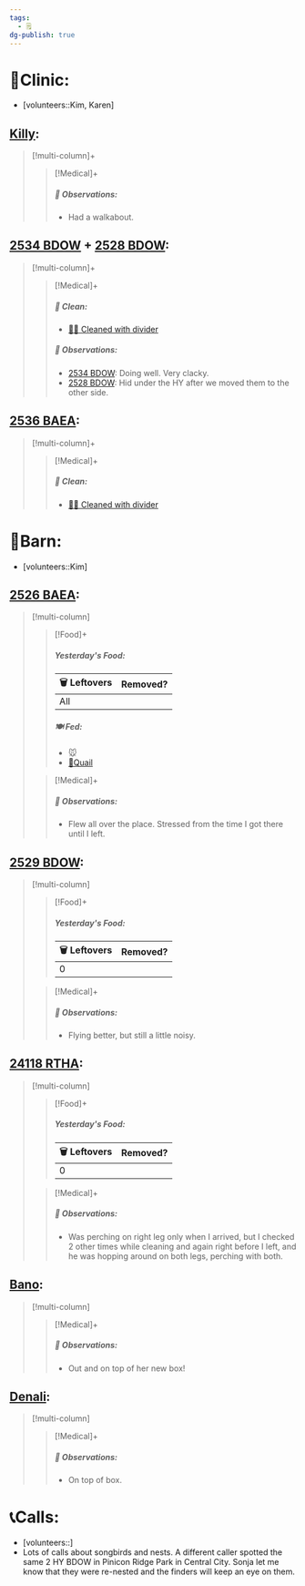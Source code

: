 ```yaml
---
tags:
  - 🗒️
dg-publish: true
---
```


# 🏥Clinic:
- [volunteers::Kim, Karen]

## [Killy](../RARE%20Birds/Ed%20Birds/Killy.md):
> [!multi-column]+
>
>> [!Medical]+
>> ##### 🔭 Observations:
>> - Had a walkabout.

## [2534 BDOW](../RARE%20Birds/2534%20BDOW.md) + [2528 BDOW](../RARE%20Birds/2528%20BDOW.md):
> [!multi-column]+
>
>> [!Medical]+
>>##### 🫧 Clean:
>> - [🧼➗ Cleaned with divider](../Admin/Codes/Cleaned%20with%20divider.md)
>>
>> ##### 🔭 Observations:
>> - [2534 BDOW](../RARE%20Birds/2534%20BDOW.md): Doing well. Very clacky.
>> - [2528 BDOW](../RARE%20Birds/2528%20BDOW.md): Hid under the HY after we moved them to the other side.

## [2536 BAEA](../RARE%20Birds/2536%20BAEA.md):
> [!multi-column]+
>
>> [!Medical]+
>>##### 🫧 Clean:
>> - [🧼➗ Cleaned with divider](../Admin/Codes/Cleaned%20with%20divider.md)
>>

# 🏡Barn:
- [volunteers::Kim]

## [2526 BAEA](../RARE%20Birds/2526%20BAEA.md):
> [!multi-column]
>
>> [!Food]+
>> ##### Yesterday's Food:
>> |🗑️ Leftovers| Removed?
>> |---|---|
>>|All|
>>
>> ##### 🍽️ Fed:
>> - 🐭
>> - [🐥Quail](../Admin/Codes/Food/Quail.md)
>
>> [!Medical]+
>> ##### 🔭 Observations:
>> - Flew all over the place. Stressed from the time I got there until I left.

## [2529 BDOW](../RARE%20Birds/2529%20BDOW.md):
> [!multi-column]
>
>> [!Food]+
>> ##### Yesterday's Food:
>> |🗑️ Leftovers| Removed?
>> |---|---|
>>|0|
>
>> [!Medical]+
>> ##### 🔭 Observations:
>> - Flying better, but still a little noisy.

## [24118 RTHA](../RARE%20Birds/24118%20RTHA.md):
> [!multi-column]
>
>> [!Food]+
>> ##### Yesterday's Food:
>> |🗑️ Leftovers| Removed?
>> |---|---|
>>|0|
>
>> [!Medical]+
>> ##### 🔭 Observations:
>> - Was perching on right leg only when I arrived, but I checked 2 other times while cleaning and again right before I left, and he was hopping around on both legs, perching with both.

## [Bano](../RARE%20Birds/Ed%20Birds/Bano.md):
> [!multi-column]
>
>> [!Medical]+
>> ##### 🔭 Observations:
>> - Out and on top of her new box! 

## [Denali](../RARE%20Birds/Ed%20Birds/Denali.md):
> [!multi-column]
>
>> [!Medical]+
>> ##### 🔭 Observations:
>> - On top of box.

# 📞Calls:
- [volunteers::]
- Lots of calls about songbirds and nests. A different caller spotted the same 2 HY BDOW in Pinicon Ridge Park in Central City. Sonja let me know that they were re-nested and the finders will keep an eye on them.